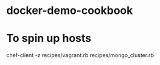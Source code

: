 # docker-demo-cookbook

# To spin up hosts

  chef-client -z recipes/vagrant.rb recipes/mongo_cluster.rb

